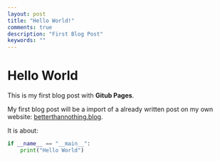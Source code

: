 ```yaml
---
layout: post
title: "Hello World!"
comments: true
description: "First Blog Post"
keywords: ""
---
```


# Hello World

This is my first blog post with **Gitub Pages**.


My first blog post will be a import of a already written post on my own website:
[betterthannothing.blog](betterthannothing.blog).

It is about:

```python
if __name__ == "__main__":
    print("Hello World")
```
